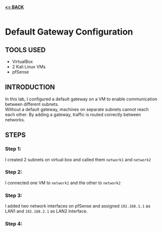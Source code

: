 [**<= BACK**](packetsniffing.md)<br><br>
# Default Gateway Configuration

## TOOLS USED
- VirtualBox
- 2 Kali Linux VMs
- pfSense 

## INTRODUCTION
In this lab, I configured a default gateway on a VM to enable communication between different subnets.  
Without a default gateway, machines on separate subnets cannot reach each other. By adding a gateway, traffic is routed correctly between networks.

## STEPS

### Step 1: 
I created 2 subnets on virtual box and called them `network1` and `network2`

### Step 2: 
I connected one VM to `network1` and the other to `network2`

### Step 3: 
I added two network interfaces on pfSense and assigned `192.168.1.1` as LAN1 and `192.168.2.1` as LAN2 interface. 

### Step 4: 
